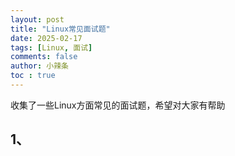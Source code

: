 ```yaml
---
layout: post
title: "Linux常见面试题"
date: 2025-02-17
tags: [Linux, 面试]
comments: false
author: 小辣条
toc : true
---
```

收集了一些Linux方面常见的面试题，希望对大家有帮助
<!-- more -->

## 1、

